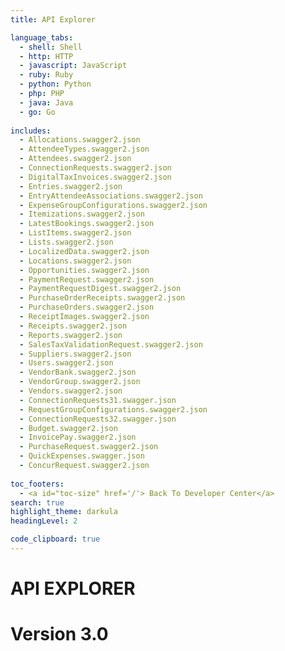 ```yaml
---
title: API Explorer

language_tabs:
  - shell: Shell
  - http: HTTP
  - javascript: JavaScript
  - ruby: Ruby
  - python: Python
  - php: PHP
  - java: Java
  - go: Go
 
includes:
  - Allocations.swagger2.json
  - AttendeeTypes.swagger2.json
  - Attendees.swagger2.json
  - ConnectionRequests.swagger2.json
  - DigitalTaxInvoices.swagger2.json
  - Entries.swagger2.json
  - EntryAttendeeAssociations.swagger2.json
  - ExpenseGroupConfigurations.swagger2.json
  - Itemizations.swagger2.json
  - LatestBookings.swagger2.json
  - ListItems.swagger2.json
  - Lists.swagger2.json
  - LocalizedData.swagger2.json
  - Locations.swagger2.json
  - Opportunities.swagger2.json
  - PaymentRequest.swagger2.json
  - PaymentRequestDigest.swagger2.json
  - PurchaseOrderReceipts.swagger2.json
  - PurchaseOrders.swagger2.json
  - ReceiptImages.swagger2.json
  - Receipts.swagger2.json
  - Reports.swagger2.json
  - SalesTaxValidationRequest.swagger2.json
  - Suppliers.swagger2.json
  - Users.swagger2.json
  - VendorBank.swagger2.json
  - VendorGroup.swagger2.json
  - Vendors.swagger2.json
  - ConnectionRequests31.swagger.json
  - RequestGroupConfigurations.swagger2.json
  - ConnectionRequests32.swagger.json
  - Budget.swagger2.json
  - InvoicePay.swagger2.json
  - PurchaseRequest.swagger2.json
  - QuickExpenses.swagger.json
  - ConcurRequest.swagger2.json
  
toc_footers:
  - <a id="toc-size" href='/'> Back To Developer Center</a>
search: true
highlight_theme: darkula
headingLevel: 2

code_clipboard: true
---
```


# API EXPLORER
# Version 3.0


